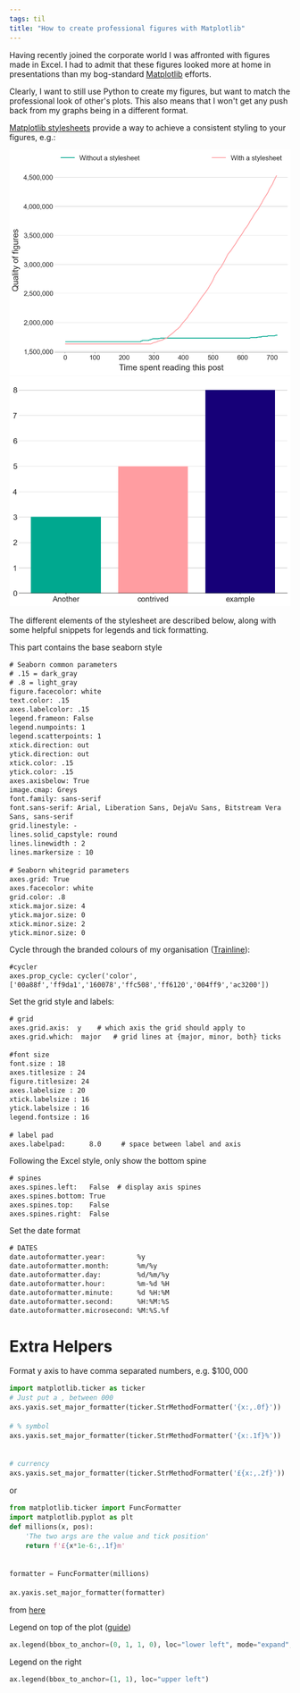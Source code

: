 ```yaml
---
tags: til
title: "How to create professional figures with Matplotlib"
---
```


Having recently joined the corporate world I was affronted with figures made in Excel. I had to admit that these figures looked more at home in presentations than my bog-standard [Matplotlib](https://matplotlib.org/) efforts.

Clearly, I want to still use Python to create my figures, but want to match the professional look of other's plots. This also means that I won't get any push back from my graphs being in a different format.

[Matplotlib stylesheets](https://matplotlib.org/stable/gallery/style_sheets/style_sheets_reference.html) provide a way to achieve a consistent styling to your figures, e.g.:

![Example timeseries](/images/example_stylesheet/timeseries.png)
![Example bar chart](/images/example_stylesheet/bar.png)

The different elements of the stylesheet are described below, along with some helpful snippets for legends and tick formatting.


This part contains the base seaborn style

```
# Seaborn common parameters
# .15 = dark_gray
# .8 = light_gray
figure.facecolor: white
text.color: .15
axes.labelcolor: .15
legend.frameon: False
legend.numpoints: 1
legend.scatterpoints: 1
xtick.direction: out
ytick.direction: out
xtick.color: .15
ytick.color: .15
axes.axisbelow: True
image.cmap: Greys
font.family: sans-serif
font.sans-serif: Arial, Liberation Sans, DejaVu Sans, Bitstream Vera Sans, sans-serif
grid.linestyle: -
lines.solid_capstyle: round
lines.linewidth : 2
lines.markersize : 10

# Seaborn whitegrid parameters
axes.grid: True
axes.facecolor: white
grid.color: .8
xtick.major.size: 4
ytick.major.size: 0
xtick.minor.size: 2
ytick.minor.size: 0
```

Cycle through the branded colours of my organisation ([Trainline](https://www.thetrainline.com/)):

```
#cycler
axes.prop_cycle: cycler('color', ['00a88f','ff9da1','160078','ffc508','ff6120','004ff9','ac3200'])
```

Set the grid style and labels:

```
# grid
axes.grid.axis:  y    # which axis the grid should apply to
axes.grid.which:  major   # grid lines at {major, minor, both} ticks

#font size
font.size : 18
axes.titlesize : 24
figure.titlesize: 24
axes.labelsize : 20
xtick.labelsize : 16
ytick.labelsize : 16
legend.fontsize : 16

# label pad
axes.labelpad:      8.0     # space between label and axis
```

Following the Excel style, only show the bottom spine

```
# spines
axes.spines.left:   False  # display axis spines
axes.spines.bottom: True
axes.spines.top:    False
axes.spines.right:  False
```

Set the date format 

```
# DATES
date.autoformatter.year:        %y
date.autoformatter.month:       %m/%y
date.autoformatter.day:         %d/%m/%y
date.autoformatter.hour:        %m-%d %H
date.autoformatter.minute:      %d %H:%M
date.autoformatter.second:      %H:%M:%S
date.autoformatter.microsecond: %M:%S.%f
```

# Extra Helpers

Format y axis to have comma separated numbers, e.g. $\$100,000$

```python
import matplotlib.ticker as ticker
# Just put a , between 000
axs.yaxis.set_major_formatter(ticker.StrMethodFormatter('{x:,.0f}'))

# % symbol
axs.yaxis.set_major_formatter(ticker.StrMethodFormatter('{x:.1f}%'))


# currency
axs.yaxis.set_major_formatter(ticker.StrMethodFormatter('£{x:,.2f}'))
```

or 

```python
from matplotlib.ticker import FuncFormatter
import matplotlib.pyplot as plt
def millions(x, pos):
    'The two args are the value and tick position'
    return f'£{x*1e-6:,.1f}m'


formatter = FuncFormatter(millions)

ax.yaxis.set_major_formatter(formatter)
```

from [here](https://stackoverflow.com/questions/61330427/set-y-axis-in-millions#61330823)

Legend on top of the plot ([guide](https://www.statology.org/matplotlib-legend-outside-plot/))

```python
ax.legend(bbox_to_anchor=(0, 1, 1, 0), loc="lower left", mode="expand", ncol=2)
```

Legend on the right

```python
ax.legend(bbox_to_anchor=(1, 1), loc="upper left")
```